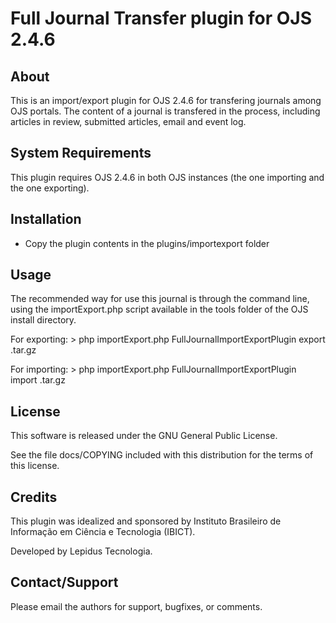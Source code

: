 Full Journal Transfer plugin for OJS 2.4.6
=======

About
-----
This is an import/export plugin for OJS 2.4.6 for transfering journals among OJS portals. The content of a journal is transfered in the process, including articles in review, submitted articles, email and event log.

System Requirements
-------------------
This plugin requires OJS 2.4.6 in both OJS instances (the one importing and the one exporting). 

Installation
------------
- Copy the plugin contents in the plugins/importexport folder

Usage
------------
The recommended way for use this journal is through the command line, using the importExport.php script available in the tools folder of the OJS install directory.

For exporting:
    > php importExport.php FullJournalImportExportPlugin export <filename>.tar.gz <journalPath>

For importing:
    > php importExport.php FullJournalImportExportPlugin import <filename>.tar.gz

License
-------
This software is released under the GNU General Public License.

See the file docs/COPYING included with this distribution for the terms of this license.

Credits
--------
This plugin was idealized and sponsored by Instituto Brasileiro de Informação em Ciência e Tecnologia (IBICT).

Developed by Lepidus Tecnologia.

Contact/Support
---------------
Please email the authors for support, bugfixes, or comments.
